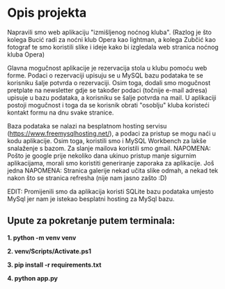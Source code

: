 # Opis projekta
Napravili smo web aplikaciju "izmišljenog noćnog kluba". (Razlog je što kolega Bucić radi za noćni klub Opera kao lightman, a kolega Zubčić kao fotograf te smo koristili slike i ideje kako bi izgledala web stranica noćnog kluba Opera)

Glavna mogučnost aplikacije je rezervacija stola u klubu pomoću web forme. Podaci o rezervaciji upisuju se u MySQL bazu podataka te se korisniku šalje potvrda o rezervaciji. Osim toga, dodali smo mogučnost pretplate na newsletter gdje se također podaci (točnije e-mail adresa) upisuje u bazu podataka, a korisniku se šalje potvrda na mail. U aplikaciji postoji mogučnost i toga da se korisnik obrati "osoblju" kluba koristeći kontakt formu na dnu svake stranice.

Baza podataka se nalazi na besplatnom hosting servisu (https://www.freemysqlhosting.net/), a podaci za pristup se mogu naći u kodu aplikacije. Osim toga, koristili smo i MySQL Workbench za lakše snalaženje s bazom. Za slanje mailova koristili smo gmail.
NAPOMENA: Pošto je google prije nekoliko dana ukinuo pristup manje sigurnim aplikacijama, morali smo koristiti generiranje zaporaka za aplikacije.
Još jedna NAPOMENA: Stranica galerije nekad učita slike odmah, a nekad tek nakon što se stranica refresha (nije nam jasno zašto :D)

EDIT: Promijenili smo da aplikacija koristi SQLite bazu podataka umjesto MySql jer nam je istekao besplatni hosting za MySql bazu.

## Upute za pokretanje putem terminala:
**1. python -m venv venv**

**2. venv/Scripts/Activate.ps1** 

**3. pip install -r requirements.txt**

**4. python app.py**
